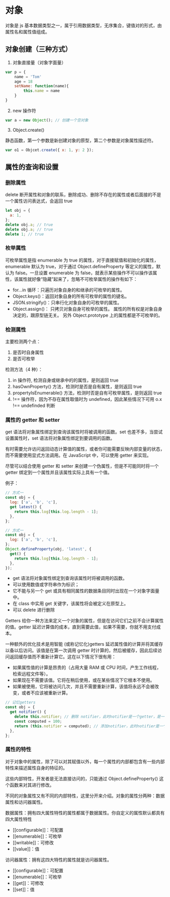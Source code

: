 # 对象

对象是 js 基本数据类型之一，属于引用数据类型，无序集合，键值对的形式，由属性名和属性值组成。

## 对象创建（三种方式）

1. 对象直接量（对象字面量）

```js
var p = {
	name = 'Tom'
	age = 18
	setName: function(name){
		this.name = name
	}
}
```

2. new 操作符

```js
var a = new Object(); // 创建一个空对象
```

3. Object.create()

静态函数，第一个参数是新创建对象的原型，第二个参数是对象属性描述符。

```js
var o1 = Objcet.create({ x: 1, y: 2 });
```

## 属性的查询和设置

### 删除属性

delete 断开属性和对象的联系，删除成功、删除不存在的属性或者后面接的不是一个属性访问表达式，会返回 true

```js
let obj = {
  a: 1,
};
delete obj.a; // true
delete obj.a; // true
delete 1; // true
```

### 枚举属性

可枚举属性是指 enumerable 为 true 的属性，对于直接赋值和初始化的属性，enumerable 默认为 true，对于通过 Object.defineProperty 等定义的属性，默认为 false。一旦设置 enumerable 为 false，就表示某些操作不可以操作该属性，该属性就好像“隐藏”起来了，忽略不可枚举属性的操作有如下：

- for…in 循环：只遍历对象自身的和继承的可枚举的属性。
- Object.keys()：返回对象自身的所有可枚举的属性的键名。
- JSON.stringify()：只串行化对象自身的可枚举的属性。
- Object.assign()： 只拷贝对象自身可枚举的属性。
  属性的所有权是对象自身决定的，跟原型链无关。
  另外 Object.prototype 上的属性都是不可枚举的。

### 检测属性

主要检测两个点：

1. 是否时自身属性
2. 是否可枚举

检测方法（4 种）：

1. in 操作符, 检测自身或继承中的的属性，是则返回 true
2. hasOwnProperty() 方法，检测时是否是自有属性，是则返回 true
3. propertyIsEnumerable() 方法，检测时否是自有可枚举属性，是则返回 true
4. !== 操作符，因为不存在属性取值时为 undefined，因此某些情况下可用 o.x !== undefinded 判断

### 属性的 getter 和 setter

get 语法将对象属性绑定到查询该属性时将被调用的函数。set 也差不多，当尝试设置属性时，set 语法将对象属性绑定到要调用的函数。

有时需要允许访问返回动态计算值的属性，或者你可能需要反映内部变量的状态，而不需要使用显式方法调用。在 JavaScript 中，可以使用 getter 来实现。

尽管可以结合使用 getter 和 setter 来创建一个伪属性，但是不可能同时将一个 getter 绑定到一个属性并且该属性实际上具有一个值。

例子：

```js
// 方式一
const obj = {
  log: ['a', 'b', 'c'],
  get latest() {
    return this.log[this.log.length - 1];
  },
};

// 方式一
const obj = {
  log: ['a', 'b', 'c'],
};
Object.defineProperty(obj, 'latest', {
  get() {
    return this.log[this.log.length - 1];
  },
});
```

- get 语法将对象属性绑定到查询该属性时将被调用的函数。
- 可以使用数值或字符串作为标识；
- 它不能与另一个 get 或具有相同属性的数据条目同时出现在一个对象字面量中。
- 在 class 中实用 get 关键字，该属性将会被定义在原型上。
- 可以 delete 进行删除

Getters 给你一种方法来定义一个对象的属性，但是在访问它们之前不会计算属性的值。getter 延迟计算值的成本，直到需要此值，如果不需要，你就不用支付成本。

一种额外的优化技术是用智能 (或称记忆化)getters 延迟属性值的计算并将其缓存以备以后访问。该值是在第一次调用 getter 时计算的，然后被缓存，因此后续访问返回缓存值而不重新计算它。这在以下情况下很有用：

- 如果属性值的计算是昂贵的（占用大量 RAM 或 CPU 时间，产生工作线程，检索远程文件等）。
- 如果现在不需要该值。它将在稍后使用，或在某些情况下它根本不使用。
- 如果被使用，它将被访问几次，并且不需要重新计算，该值将永远不会被改变，或者不应该被重新计算。

```js
// 记忆getters
const obj = {
  get notifier() {
    delete this.notifier; // 删除 notifier，此时notifier是一个getter，是一个描述属性
    const computed = 100;
    return (this.notifier = computed); // 添加notifier，此时notifier是一个数据属性
  },
};
```

### 属性的特性

对于对象中的属性，除了可以对其赋值以外，每一个属性的内部都包含有一些内部特性来描述属性自身的特征的。

这些内部特性，开发者是无法直接访问的，只能通过 Object.defineProperty() 这个函数来对其进行修改。

不同的对象属性又有不同的内部特性，这里分开来介绍。对象的属性分两种：数据属性和访问器属性。

数据属性：拥有四大属性特性的属性都属于数据属性。你自定义的属性默认都具有四大属性特性

- [[configurable]]：可配置
- [[enumerable]]：可枚举
- [[writable]]：可修改
- [[value]]：值

访问器属性：拥有这四大特性的属性就是访问器属性。

- [[configurable]]：可配置
- [[enumerable]]：可枚举
- [[get]]：可修改
- [[set]]：值
